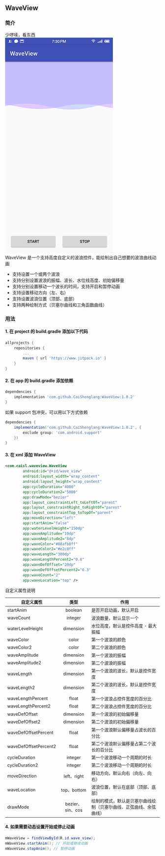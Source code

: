 ## WaveView
### 简介
少啰嗦，看东西  
![波浪截图](./img/screenshot_wave_view.png)  
WaveView 是一个支持高度自定义的波浪控件，能绘制出自己想要的波浪曲线动画
- 支持设置一个或两个波浪
- 支持分别设置波浪的振幅、波长、水位线高度、初始偏移量
- 支持分别设置移动一个波长的时间，支持开启和暂停动画
- 支持设置移动方向（左、右）
- 支持设置波浪位置（顶部、底部）
- 支持两种绘制方式（贝塞尔曲线和三角函数曲线）

### 用法
#### 1. 在 project 的 build.gradle 添加以下代码
```gradle
allprojects {
	repositories {
		...
		maven { url 'https://www.jitpack.io' }
	}
}
```
#### 2. 在 app 的 build.gradle 添加依赖
```gradle
dependencies {
	implementation 'com.github.CaiShenglang:WaveView:1.0.2'
}
```
如果 support 包冲突，可以用以下方式依赖
```gradle
dependencies {
	implementation('com.github.CaiShenglang:WaveView:1.0.2', {
        exclude group: 'com.android.support'
    })
}
```
#### 3. 在 xml 添加 WaveView 
```xml
<com.caisl.waveview.WaveView
        android:id="@+id/wave_view"
        android:layout_width="wrap_content"
        android:layout_height="wrap_content"
        app:cycleDuration="4000"
        app:cycleDuration2="5000"
        app:drawMode="bezier"
        app:layout_constraintLeft_toLeftOf="parent"
        app:layout_constraintRight_toRightOf="parent"
        app:layout_constraintTop_toTopOf="parent"
        app:moveDirection="left"
        app:startAnim="false"
        app:waterLevelHeight="150dp"
        app:waveAmplitude="10dp"
        app:waveAmplitude2="8dp"
        app:waveColor="#88afb8ff"
        app:waveColor2="#e2c8ff"
        app:waveLength="300dp"
        app:waveLengthPercent2="0.8"
        app:waveDefOffset="20dp"
        app:waveDefOffsetPercent2="0.3"
        app:waveCount="2"
        app:waveLocation="top" />
```
自定义属性说明  

自定义属性|类型|作用
---|:-:|---
startAnim|boolean|是否开启动画，默认开启
waveCount|integer|波浪数量，默认显示一个
waterLevelHeight|dimension|水位高度，默认是控件高度 - 最大振幅
waveColor|color|第一个波浪的颜色
waveColor2|color|第二个波浪的颜色
waveAmplitude|dimension|第一个波浪的振幅
waveAmplitude2|dimension|第二个波浪的振幅
waveLength|dimension|第一个波浪的波长，默认是控件宽度
waveLength2|dimension|第二个波浪的波长，默认是控件宽度
waveLengthPercent|float|第一个波浪占控件宽度的百分比
waveLengthPercent2|float|第二个波浪占控件宽度的百分比
waveDefOffset|dimension|第一个波浪的初始偏移量
waveDefOffset2|dimension|第二个波浪的初始偏移量
waveDefOffsetPercent|float|第一个波浪默认偏移量占波长的百分比
waveDefOffsetPercent2|float|第二个波浪默认偏移量占第二个波长的百分比
cycleDuration|integer|第一个波浪移动一个周期的时长
cycleDuration2|integer|第二个波浪移动一个周期的时长
moveDirection|left、right|移动方向，默认向右（向左、向右）
waveLocation|top、bottom|波浪位置，默认在底部（顶部、底部）
drawMode|bezier、sin、cos|绘制的模式，默认是贝塞尔曲线绘制（贝塞尔曲线、正弦曲线、余弦曲线）
#### 4. 如果需要动态设置开始或停止动画
```java
mWaveView = findViewById(R.id.wave_view);
mWaveView.startAnim(); // 开始或继续动画
mWaveView.stopAnim(); // 暂停动画
```
